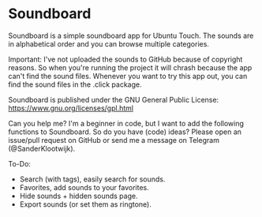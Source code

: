 # Soundboard

Soundboard is a simple soundboard app for Ubuntu Touch.
The sounds are in alphabetical order and you can browse multiple categories.

Important: I've not uploaded the sounds to GitHub because of copyright reasons. So when you're running the project it will chrash because the app can't find the sound files. Whenever you want to try this app out, you can find the sound files in the .click package.

Soundboard is published under the GNU General Public License: https://www.gnu.org/licenses/gpl.html

Can you help me? I'm a beginner in code, but I want to add the following functions to Soundboard. So do you have (code) ideas? Please open an issue/pull request on GitHub or send me a message on Telegram (@SanderKlootwijk).

To-Do:

* Search (with tags), easily search for sounds.
* Favorites, add sounds to your favorites.
* Hide sounds + hidden sounds page.
* Export sounds (or set them as ringtone).
